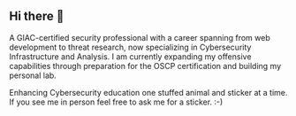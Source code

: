 ## Hi there 👋

A GIAC-certified security professional with a career spanning from web development to threat research, now specializing in Cybersecurity Infrastructure and Analysis. I am currently expanding my offensive capabilities through preparation for the OSCP certification and building my personal lab.

 Enhancing Cybersecurity education one stuffed animal and sticker at a time. If you see me in person feel free to ask me for a sticker. :-)

<!--
**ladylogarithm/ladylogarithm** is a ✨ _special_ ✨ repository because its `README.md` (this file) appears on your GitHub profile.

Here are some ideas to get you started:

- 🔭 I’m currently working on ...
- 🌱 I’m currently learning ...
- 👯 I’m looking to collaborate on ...
- 🤔 I’m looking for help with ...
- 💬 Ask me about ...
- 📫 How to reach me: ...
- 😄 Pronouns: ...
- ⚡ Fun fact: ...
-->
